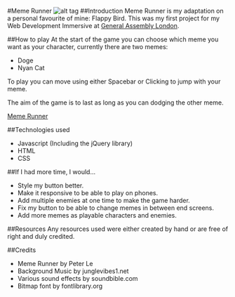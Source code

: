 #Meme Runner
![alt tag](http://i.imgur.com/tkjZPcW.png)
##Introduction
Meme Runner is my adaptation on a personal favourite of mine: Flappy Bird. This was my first project for my Web Development Immersive at [General Assembly London](https://generalassemb.ly/).

##How to play
At the start of the game you can choose which meme you want as your character, currently there are two memes:

- Doge
- Nyan Cat

To play you can move using either Spacebar or Clicking to jump with your meme.

The aim of the game is to last as long as you can dodging the other meme. 

[Meme Runner](https://limitless-wave-79055.herokuapp.com/)

##Technologies used
* Javascript (Including the jQuery library) 
* HTML
* CSS

##If I had more time, I would...
- Style my button better.
- Make it responsive to be able to play on phones.
- Add multiple enemies at one time to make the game harder.
- Fix my button to be able to change memes in between end screens.
- Add more memes as playable characters and enemies.

##Resources
Any resources used were either created by hand or are free of right and duly credited.

##Credits
- Meme Runner by Peter Le
- Background Music by junglevibes1.net
- Various sound effects by soundbible.com
- Bitmap font by fontlibrary.org